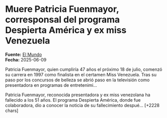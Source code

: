 # Muere Patricia Fuenmayor, corresponsal del programa Despierta América y ex miss Venezuela

**Fuente:** [El Mundo](https://www.elmundo.es/television/2025/06/09/6846ecc4e9cf4a8e3b8b4581.html)  
**Fecha:** 2025-06-09

Patricia Fuenmayor, quien cumpliría 47 años el próximo 18 de julio, comenzó su carrera en 1997 como finalista en el certamen Miss Venezuela. Tras su paso por los concursos de belleza se abrió paso en la televisión como presentadora en programas de entretenimi…

Patricia Fuenmayor, reconocida presentadora y ex miss venezolana ha fallecido a los 51 años. El programa Despierta América, donde fue colaboradora, dio a conocer la noticia de su fallecimiento despué… [+2228 chars]

